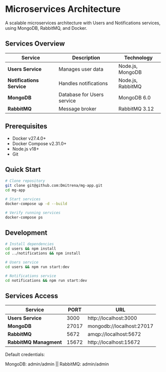 # Microservices Architecture

A scalable microservices architecture with Users and Notifications services, using MongoDB, RabbitMQ, and Docker.

## Services Overview

| Service                   | Description                | Technology        |
| ------------------------- | -------------------------- | ----------------- |
| **Users Service**         | Manages user data          | Node.js, MongoDB  |
| **Notifications Service** | Handles notifications      | Node.js, RabbitMQ |
| **MongoDB**               | Database for Users service | MongoDB 6.0       |
| **RabbitMQ**              | Message broker             | RabbitMQ 3.12     |

## Prerequisites

- Docker v27.4.0+
- Docker Compose v2.31.0+
- Node.js v18+
- Git

## Quick Start

```bash
# Clone repository
git clone git@github.com:Dmitrena/mg-app.git
cd mg-app

# Start services
docker-compose up -d --build

# Verify running services
docker-compose ps
```

## Development

```bash
# Install dependencies
cd users && npm install
cd ../notifications && npm install

# Users service
cd users && npm run start:dev

# Notifications service
cd notifications && npm run start:dev
```

## Services Access

| Service                | PORT  | URL                       |
| ---------------------- | ----- | ------------------------- |
| **Users Service**      | 3000  | http://localhost:3000     |
| **MongoDB**            | 27017 | mongodb://localhost:27017 |
| **RabbitMQ**           | 5672  | amqp://localhost:5672     |
| **RabbitMQ Managment** | 15672 | http://localhost:15672    |

Default credentials:

MongoDB: admin/admin ||
RabbitMQ: admin/admin
